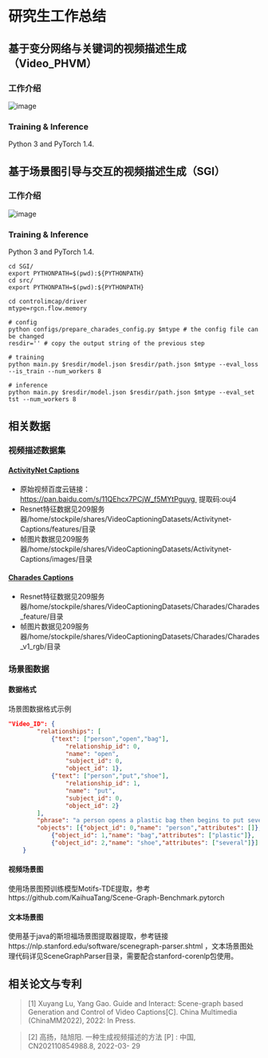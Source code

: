 # 研究生工作总结

## 基于变分网络与关键词的视频描述生成（Video_PHVM）

### 工作介绍
![image]("./figure-model.jpg")

### Training & Inference
Python 3 and PyTorch 1.4.



## 基于场景图引导与交互的视频描述生成（SGI）

### 工作介绍
![image]("./figure-model.jpg")

### Training & Inference
Python 3 and PyTorch 1.4.
```
cd SGI/
export PYTHONPATH=$(pwd):${PYTHONPATH}
cd src/
export PYTHONPATH=$(pwd):${PYTHONPATH}

cd controlimcap/driver
mtype=rgcn.flow.memory 

# config
python configs/prepare_charades_config.py $mtype # the config file can be changed
resdir='' # copy the output string of the previous step

# training
python main.py $resdir/model.json $resdir/path.json $mtype --eval_loss --is_train --num_workers 8

# inference
python main.py $resdir/model.json $resdir/path.json $mtype --eval_set tst --num_workers 8
```

 


## 相关数据
### 视频描述数据集
#### [ActivityNet Captions](http://activity-net.org/download.html)
* 原始视频百度云链接：https://pan.baidu.com/s/11QEhcx7PCjW_f5MYtPguyg 
提取码:ouj4
* Resnet特征数据见209服务器/home/stockpile/shares/VideoCaptioningDatasets/Activitynet-Captions/features/目录
* 帧图片数据见209服务器/home/stockpile/shares/VideoCaptioningDatasets/Activitynet-Captions/images/目录

#### [Charades Captions](https://prior.allenai.org/projects/charades)
* Resnet特征数据见209服务器/home/stockpile/shares/VideoCaptioningDatasets/Charades/Charades_feature/目录
* 帧图片数据见209服务器/home/stockpile/shares/VideoCaptioningDatasets/Charades/Charades_v1_rgb/目录

### 场景图数据

#### 数据格式
场景图数据格式示例
```json
"Video_ID": {
        "relationships": [
            {"text": ["person","open","bag"],
                "relationship_id": 0,
                "name": "open",
                "subject_id": 0,
                "object_id": 1},
            {"text": ["person","put","shoe"],
                "relationship_id": 1,
                "name": "put",
                "subject_id": 0,
                "object_id": 2}
        ],
        "phrase": "a person opens a plastic bag then begins to put several shoes in it .",
        "objects": [{"object_id": 0,"name": "person","attributes": []},
            {"object_id": 1,"name": "bag","attributes": ["plastic"]},
            {"object_id": 2,"name": "shoe","attributes": ["several"]}]
    }
```
#### 视频场景图
使用场景图预训练模型Motifs-TDE提取，参考https://github.com/KaihuaTang/Scene-Graph-Benchmark.pytorch

#### 文本场景图
使用基于java的斯坦福场景图提取器提取，参考链接https://nlp.stanford.edu/software/scenegraph-parser.shtml ，文本场景图处理代码详见SceneGraphParser目录，需要配合stanford-corenlp包使用。

## 相关论文与专利
> [1] Xuyang Lu, Yang Gao. Guide and Interact: Scene-graph based Generation and Control
of Video Captions[C]. China Multimedia (ChinaMM2022), 2022: In Press.

> [2] 高扬，陆旭阳. 一种生成视频描述的方法 [P] : 中国, CN202110854988.8, 2022-03-
29



